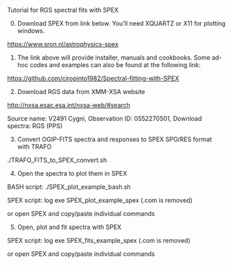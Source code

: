 Tutorial for RGS spectral fits with SPEX 

0) Download SPEX from link below. You’ll need XQUARTZ or X11 for plotting windows.

https://www.sron.nl/astrophysics-spex

1) The link above will provide installer, manuals and cookbooks. 
   Some ad-hoc codes and examples can also be found at the following link:

https://github.com/ciropinto1982/Spectral-fitting-with-SPEX

2) Download RGS data from XMM-XSA website

http://nxsa.esac.esa.int/nxsa-web/#search

Source name: V2491 Cygni, Observation ID: 0552270501, Download spectra: RGS (PPS)

3) Convert OGIP-FITS spectra and responses to SPEX SPO/RES format with TRAFO

./TRAFO_FITS_to_SPEX_convert.sh

4) Open the spectra to plot them in SPEX

BASH script: ./SPEX_plot_example_bash.sh

SPEX script: log exe SPEX_plot_example_spex (.com is removed)

or open SPEX and copy/paste individual commands

5) Open, plot and fit spectra with SPEX

SPEX script: log exe SPEX_fits_example_spex (.com is removed)

or open SPEX and copy/paste individual commands
